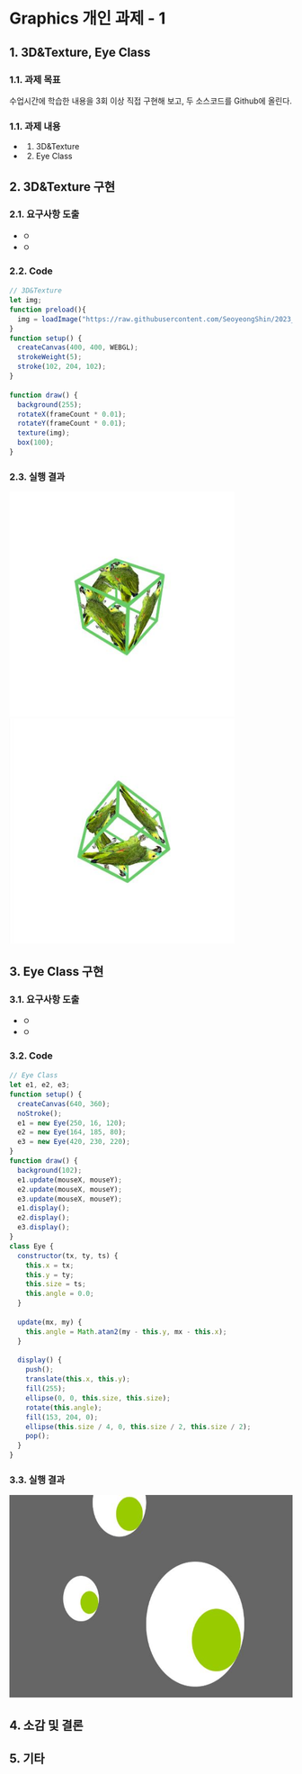 # Graphics 개인 과제 - 1 

## 1. 3D&Texture, Eye Class

### 1.1. 과제 목표 
수업시간에 학습한 내용을 3회 이상 직접 구현해 보고, 두 소스코드를 Github에 올린다.
### 1.1. 과제 내용 
  * 1. 3D&Texture
  * 2. Eye Class

## 2. 3D&Texture 구현
### 2.1. 요구사항 도출
  * ㅇ
  * ㅇ
### 2.2. Code 
```javascript
// 3D&Texture
let img;
function preload(){
  img = loadImage("https://raw.githubusercontent.com/SeoyeongShin/2023_1Graphics/main/img/bird_parrot.png");
}
function setup() {
  createCanvas(400, 400, WEBGL);
  strokeWeight(5);
  stroke(102, 204, 102);
}

function draw() {
  background(255);
  rotateX(frameCount * 0.01);
  rotateY(frameCount * 0.01);
  texture(img);
  box(100);
}
```

### 2.3. 실행 결과
<img src="https://raw.githubusercontent.com/SeoyeongShin/2023_1Graphics/main/img/result/box_texture_result.jpg" width="400px" height="400px" title="boxTexture1" alt="boxTexture1"></img>
<img src="https://raw.githubusercontent.com/SeoyeongShin/2023_1Graphics/main/img/result/box_texture_2_result.jpg" width="400px" height="400px" title="boxTexture2" alt="boxTexture2"></img>
<br/>

## 3. Eye Class 구현
### 3.1. 요구사항 도출
  * ㅇ
  * ㅇ
### 3.2. Code 
```javascript
// Eye Class
let e1, e2, e3;
function setup() {
  createCanvas(640, 360);
  noStroke();
  e1 = new Eye(250, 16, 120);
  e2 = new Eye(164, 185, 80);
  e3 = new Eye(420, 230, 220);
}
function draw() {
  background(102);
  e1.update(mouseX, mouseY);
  e2.update(mouseX, mouseY);
  e3.update(mouseX, mouseY);
  e1.display();
  e2.display();
  e3.display();
}
class Eye {
  constructor(tx, ty, ts) {
    this.x = tx;
    this.y = ty;
    this.size = ts;
    this.angle = 0.0;
  }

  update(mx, my) {
    this.angle = Math.atan2(my - this.y, mx - this.x);
  }

  display() {
    push();
    translate(this.x, this.y);
    fill(255);
    ellipse(0, 0, this.size, this.size);
    rotate(this.angle);
    fill(153, 204, 0);
    ellipse(this.size / 4, 0, this.size / 2, this.size / 2);
    pop();
  }
}
```

### 3.3. 실행 결과
<img src="https://raw.githubusercontent.com/SeoyeongShin/2023_1Graphics/main/img/result/EyeClassResult.JPG" width="640px" height="360px" title="EyeClassResult" alt="EyeClassResult"></img>
<br/>

## 4. 소감 및 결론 

## 5. 기타 
